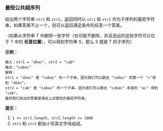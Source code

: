 ### 最短公共超序列 ###
给出两个字符串 `str1` 和 `str2`，返回同时以 `str1` 和 `str2` 作为子序列的最短字符串。如果答案不止一个，则可以返回满足条件的任意一个答案。

（如果从字符串 T 中删除一些字符（也可能不删除，并且选出的这些字符可以位于 T 中的 **任意位置**），可以得到字符串 S，那么 S 就是 T 的子序列）



**示例：**

```
输入：str1 = "abac", str2 = "cab"
输出："cabac"
解释：
str1 = "abac" 是 "cabac" 的一个子串，因为我们可以删去 "cabac" 的第一个 "c"得到 "abac"。 
str2 = "cab" 是 "cabac" 的一个子串，因为我们可以删去 "cabac" 末尾的 "ac" 得到 "cab"。
最终我们给出的答案是满足上述属性的最短字符串。
```



**提示：**

1. `1 <= str1.length, str2.length <= 1000`
2. `str1` 和 `str2` 都由小写英文字母组成。

